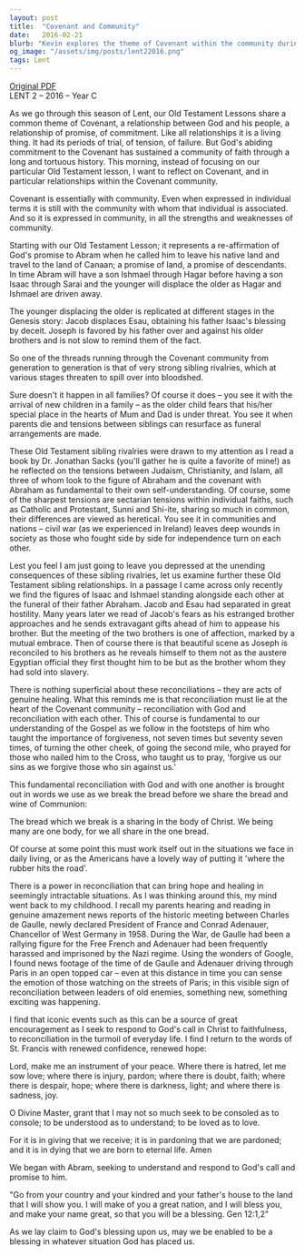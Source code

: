 ```yaml
---
layout: post
title:  "Covenant and Community"
date:   2016-02-21
blurb: "Kevin explores the theme of Covenant within the community during Lent, emphasizing the importance of relationships and reconciliation. He reflects on the Old Testament stories of sibling rivalries and their resolutions, drawing parallels to the need for reconciliation within the Christian community. The sermon concludes with a call to embody the peace and love of Christ in our daily lives, inspired by the prayer of St. Francis."
og_image: "/assets/img/posts/lent22016.png"
tags: Lent
---
```

[Original PDF](/assets/pdf/lent22016.pdf)    
LENT 2 – 2016 – Year C

As we go through this season of Lent, our Old Testament Lessons share a common theme of Covenant, a relationship between God and his people, a relationship of promise, of commitment. Like all relationships it is a living thing. It had its periods of trial, of tension, of failure. But God's abiding commitment to the Covenant has sustained a community of faith through a long and tortuous history. This morning, instead of focusing on our particular Old Testament lesson, I want to reflect on Covenant, and in particular relationships within the Covenant community.

Covenant is essentially with community. Even when expressed in individual terms it is still with the community with whom that individual is associated. And so it is expressed in community, in all the strengths and weaknesses of community.

Starting with our Old Testament Lesson; it represents a re-affirmation of God's promise to Abram when he called him to leave his native land and travel to the land of Canaan; a promise of land, a promise of descendants. In time Abram will have a son Ishmael through Hagar before having a son Isaac through Sarai and the younger will displace the older as Hagar and Ishmael are driven away.

The younger displacing the older is replicated at different stages in the Genesis story:
Jacob displaces Esau, obtaining his father Isaac's blessing by deceit.
Joseph is favored by his father over and against his older brothers and is not slow to remind them of the fact.

So one of the threads running through the Covenant community from generation to generation is that of very strong sibling rivalries, which at various stages threaten to spill over into bloodshed.

Sure doesn't it happen in all families? Of course it does – you see it with the arrival of new children in a family – as the older child fears that his/her special place in the hearts of Mum and Dad is under threat. You see it when parents die and tensions between siblings can resurface as funeral arrangements are made.

These Old Testament sibling rivalries were drawn to my attention as I read a book by Dr. Jonathan Sacks (you'll gather he is quite a favorite of mine!) as he reflected on the tensions between Judaism, Christianity, and Islam, all three of whom look to the figure of Abraham and the covenant with Abraham as fundamental to their own self-understanding. Of course, some of the sharpest tensions are sectarian tensions within individual faiths, such as Catholic and Protestant, Sunni and Shi-ite, sharing so much in common, their differences are viewed as heretical. You see it in communities and nations – civil war (as we experienced in Ireland) leaves deep wounds in society as those who fought side by side for independence turn on each other.

Lest you feel I am just going to leave you depressed at the unending consequences of these sibling rivalries, let us examine further these Old Testament sibling relationships. In a passage I came across only recently we find the figures of Isaac and Ishmael standing alongside each other at the funeral of their father Abraham. Jacob and Esau had separated in great hostility. Many years later we read of Jacob's fears as his estranged brother approaches and he sends extravagant gifts ahead of him to appease his brother. But the meeting of the two brothers is one of affection, marked by a mutual embrace. Then of course there is that beautiful scene as Joseph is reconciled to his brothers as he reveals himself to them not as the austere Egyptian official they first thought him to be but as the brother whom they had sold into slavery.

There is nothing superficial about these reconciliations – they are acts of genuine healing. What this reminds me is that reconciliation must lie at the heart of the Covenant community – reconciliation with God and reconciliation with each other. This of course is fundamental to our understanding of the Gospel as we follow in the footsteps of him who taught the importance of forgiveness, not seven times but seventy seven times, of turning the other cheek, of going the second mile, who prayed for those who nailed him to the Cross, who taught us to pray, 'forgive us our sins as we forgive those who sin against us.'

This fundamental reconciliation with God and with one another is brought out in words we use as we break the bread before we share the bread and wine of Communion:

The bread which we break
is a sharing in the body of Christ.
We being many are one body,
for we all share in the one bread.

Of course at some point this must work itself out in the situations we face in daily living, or as the Americans have a lovely way of putting it 'where the rubber hits the road'.

There is a power in reconciliation that can bring hope and healing in seemingly intractable situations. As I was thinking around this, my mind went back to my childhood. I recall my parents hearing and reading in genuine amazement news reports of the historic meeting between Charles de Gaulle, newly declared President of France and Conrad Adenauer, Chancellor of West Germany in 1958. During the War, de Gaulle had been a rallying figure for the Free French and Adenauer had been frequently harassed and imprisoned by the Nazi regime. Using the wonders of Google, I found news footage of the time of de Gaulle and Adenauer driving through Paris in an open topped car – even at this distance in time you can sense the emotion of those watching on the streets of Paris; in this visible sign of reconciliation between leaders of old enemies, something new, something exciting was happening.

I find that iconic events such as this can be a source of great encouragement as I seek to respond to God's call in Christ to faithfulness, to reconciliation in the turmoil of everyday life. I find I return to the words of St. Francis with renewed confidence, renewed hope:

Lord, make me an instrument of your peace.
Where there is hatred, let me sow love;
where there is injury, pardon;
where there is doubt, faith;
where there is despair, hope;
where there is darkness, light;
and where there is sadness, joy.

O Divine Master, grant that I may not so much seek
to be consoled as to console;
to be understood as to understand;
to be loved as to love.

For it is in giving that we receive;
it is in pardoning that we are pardoned;
and it is in dying that we are born to eternal life. Amen

We began with Abram, seeking to understand and respond to God's call and promise to him.

"Go from your country and your kindred and your father's house to
the land that I will show you. I will make of you a great nation, and
I will bless you, and make your name great, so that you will be a
blessing. Gen 12:1,2"

As we lay claim to God's blessing upon us, may we be enabled to be a blessing
in whatever situation God has placed us.

